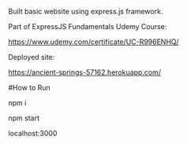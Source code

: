 Built basic website using express.js framework.

Part of ExpressJS Fundamentals Udemy Course:

https://www.udemy.com/certificate/UC-R996ENHQ/

Deployed site:

https://ancient-springs-57162.herokuapp.com/

#How to Run

npm i

npm start

localhost:3000
